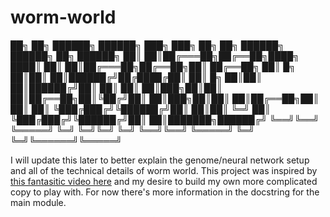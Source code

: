 # worm-world
██╗    ██╗ ██████╗ ██████╗ ███╗   ███╗    ██╗    ██╗ ██████╗ ██████╗ ██╗     ██████╗
██║    ██║██╔═══██╗██╔══██╗████╗ ████║    ██║    ██║██╔═══██╗██╔══██╗██║     ██╔══██╗
██║ █╗ ██║██║   ██║██████╔╝██╔████╔██║    ██║ █╗ ██║██║   ██║██████╔╝██║     ██║  ██║
██║███╗██║██║   ██║██╔══██╗██║╚██╔╝██║    ██║███╗██║██║   ██║██╔══██╗██║     ██║  ██║
╚███╔███╔╝╚██████╔╝██║  ██║██║ ╚═╝ ██║    ╚███╔███╔╝╚██████╔╝██║  ██║███████╗██████╔╝
 ╚══╝╚══╝  ╚═════╝ ╚═╝  ╚═╝╚═╝     ╚═╝     ╚══╝╚══╝  ╚═════╝ ╚═╝  ╚═╝╚══════╝╚═════╝

I will update this later to better explain the genome/neural network setup and all of the technical details of worm world. This project was inspired by [this fantasitic video here](https://www.youtube.com/watch?v=N3tRFayqVtk&ab_channel=davidrandallmiller) and my desire to build my own more complicated copy to play with. For now there's more information in the docstring for the main module.